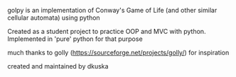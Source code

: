 golpy is an implementation of Conway's Game of Life (and other similar cellular automata) using python

Created as a student project to practice OOP and MVC with python.
Implemented in 'pure' python for that purpose

much thanks to golly (https://sourceforge.net/projects/golly/) for inspiration

created and maintained by dkuska
